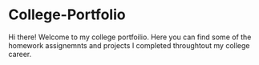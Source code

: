 # College-Portfolio

Hi there! Welcome to my college portfoilio. Here you can find some of the homework assignemnts and projects I completed throughtout my college career.

